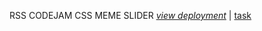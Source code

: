 RSS CODEJAM 
CSS MEME SLIDER
[_view deployment_](https://github.com/EgorNedelko/cssMemSlider/cssMemSlider/) | [task](https://github.com/DrDiman/CSS-Mem-Slider)